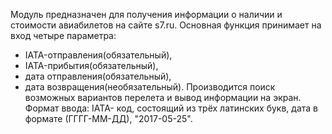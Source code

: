 Модуль предназначен для получения информации о наличии и стоимости
авиабилетов на сайте s7.ru. Основная функция принимает на вход
четыре параметра:
- IATA-отправления(обязательный),
- IATA-прибытия(обязательный),
- дата отправления(обязательный),
- дата возвращения(необязательный).
Производится поиск возможных вариантов перелета и вывод информации на экран.
Формат ввода:
IATA- код, состоящий из трёх латинских букв, дата в формате (ГГГГ-ММ-ДД),
"2017-05-25".
